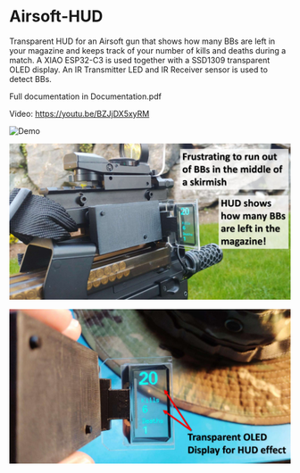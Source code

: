 # Airsoft-HUD
 Transparent HUD for an Airsoft gun that shows how many BBs are left in your magazine and keeps track of your number of kills and deaths during a match. A XIAO ESP32-C3 is used together with a SSD1309 transparent OLED display. An IR Transmitter LED and IR Receiver sensor is used to detect BBs.

 Full documentation in Documentation.pdf

 Video: https://youtu.be/BZJjDX5xyRM

![Demo](https://github.com/ClaudeMarais/AlfaRomeoGiulia_DashboardInfo_ESP32-S3/blob/main/Images/Demo.gif?raw=true)

![Image1](https://github.com/ClaudeMarais/Airsoft-HUD/blob/main/Images/image1.jpg?raw=true)

![Image2](https://github.com/ClaudeMarais/Airsoft-HUD/blob/main/Images/image2.jpg?raw=true)
